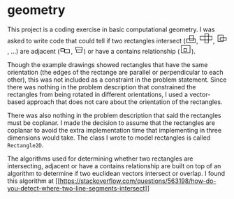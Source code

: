 # geometry

This project is a coding exercise in basic computational geometry. 
I was asked to write code that could tell if two rectangles intersect 
(![intersect1.png](documentation/resources/intersect1.png), 
![intersect2.png](documentation/resources/intersect2.png), 
![intersect3.png](documentation/resources/intersect3.png), ...) are adjacent 
(![adjacent1.png](documentation/resources/adjacent1.png), 
![adjacent2.png](documentation/resources/adjacent2.png)) or have a contains
relationship (![contains1.png](documentation/resources/contains1.png)).

Though the example drawings showed rectangles that have the same orientation
(the edges of the rectange are parallel or perpendicular to each other),
this was not included as a constraint in the problem statement.
Since there was nothing in the problem description that constrained the
rectangles from being rotated in different orientations, I used a
vector-based approach that does not care about the orientation of the
rectangles. 

There was also nothing in the problem description that said the rectangles
must be coplanar. I made the decision to assume that the rectangles are
coplanar to avoid the extra implementation time that implementing in three
dimensions would take. The class I wrote to model rectangles is called
`Rectangle2D`.

The algorithms used for determining whether two rectangles are intersecting,
adjacent or have a contains relationship are built on top of an algorithm to
determine if two euclidean vectors intersect or overlap. I found this
algorithm at 
[[https://stackoverflow.com/questions/563198/how-do-you-detect-where-two-line-segments-intersect]]